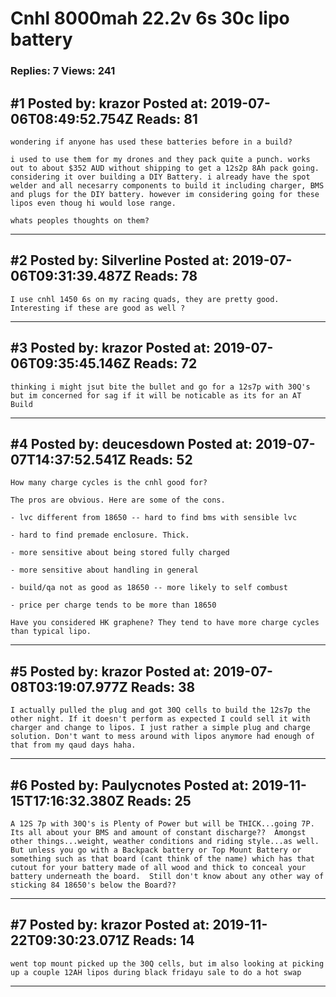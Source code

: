 # Cnhl 8000mah 22.2v 6s 30c lipo battery

### Replies: 7 Views: 241

## \#1 Posted by: krazor Posted at: 2019-07-06T08:49:52.754Z Reads: 81

```
wondering if anyone has used these batteries before in a build? 

i used to use them for my drones and they pack quite a punch. works out to about $352 AUD without shipping to get a 12s2p 8Ah pack going. considering it over building a DIY Battery. i already have the spot welder and all necesarry components to build it including charger, BMS and plugs for the DIY battery. however im considering going for these lipos even thoug hi would lose range.

whats peoples thoughts on them?
```

---
## \#2 Posted by: Silverline Posted at: 2019-07-06T09:31:39.487Z Reads: 78

```
I use cnhl 1450 6s on my racing quads, they are pretty good. Interesting if these are good as well ?
```

---
## \#3 Posted by: krazor Posted at: 2019-07-06T09:35:45.146Z Reads: 72

```
thinking i might jsut bite the bullet and go for a 12s7p with 30Q's but im concerned for sag if it will be noticable as its for an AT Build
```

---
## \#4 Posted by: deucesdown Posted at: 2019-07-07T14:37:52.541Z Reads: 52

```
How many charge cycles is the cnhl good for?

The pros are obvious. Here are some of the cons.

- lvc different from 18650 -- hard to find bms with sensible lvc

- hard to find premade enclosure. Thick.

- more sensitive about being stored fully charged

- more sensitive about handling in general

- build/qa not as good as 18650 -- more likely to self combust

- price per charge tends to be more than 18650

Have you considered HK graphene? They tend to have more charge cycles than typical lipo.
```

---
## \#5 Posted by: krazor Posted at: 2019-07-08T03:19:07.977Z Reads: 38

```
I actually pulled the plug and got 30Q cells to build the 12s7p the other night. If it doesn't perform as expected I could sell it with charger and change to lipos. I just rather a simple plug and charge solution. Don't want to mess around with lipos anymore had enough of that from my qaud days haha.
```

---
## \#6 Posted by: Paulycnotes Posted at: 2019-11-15T17:16:32.380Z Reads: 25

```
A 12S 7p with 30Q's is Plenty of Power but will be THICK...going 7P.  Its all about your BMS and amount of constant discharge??  Amongst other things...weight, weather conditions and riding style...as well.  But unless you go with a Backpack battery or Top Mount Battery or something such as that board (cant think of the name) which has that cutout for your battery made of all wood and thick to conceal your battery underneath the board.  Still don't know about any other way of sticking 84 18650's below the Board??
```

---
## \#7 Posted by: krazor Posted at: 2019-11-22T09:30:23.071Z Reads: 14

```
went top mount picked up the 30Q cells, but im also looking at picking up a couple 12AH lipos during black fridayu sale to do a hot swap
```

---

